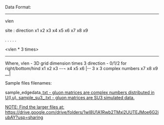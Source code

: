 Data Format:

--------------------------------------------------

vlen

site : direction
x1 x2 x3
x4 x5 x6
x7 x8 x9

.
.
.
.
.

<vlen * 3 times>

--------------------------------------------------

Where,	vlen		- 3D grid dimension times 3
	direction	- 0/1/2 for right/bottom/hind
	x1 x2 x3	--¬
	x4 x5 x6	  |-- 3 x 3 complex numbers
	x7 x8 x9	__|


Sample files filenames:

sample_edgedata_<vlen>_<l>_<u>txt	- gluon matrices are complex numbers distributed in U(l,u).
sample_su3_<vlen>.txt			- gluon matrices are SU3 simulated data.

NOTE: Find the larger files at: https://drive.google.com/drive/folders/1wI8U1A1Rwb2TMxi2UUTEJMoe6G2iubAY?usp=sharing
